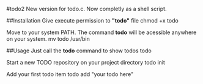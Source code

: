 #todo2
New version for todo.c. Now completly as a shell script.

##Installation
Give execute permission to **"todo"** file
    chmod +x todo

Move to your system PATH. The command **todo** will be acessible anywhere on your system.
    mv todo /usr/bin

##Usage
Just call the **todo** command to show todos
   	todo

Start a new TODO repository on your project directory
    todo init

Add your first todo item
    todo add "your todo here"
